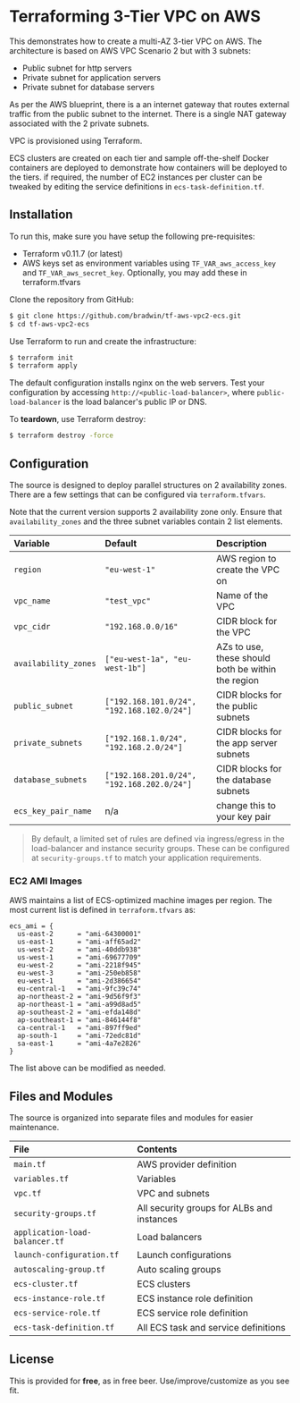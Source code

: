 # Terraforming 3-Tier VPC on AWS

This demonstrates how to create a multi-AZ 3-tier VPC on AWS. The architecture is based on AWS VPC Scenario 2 but with 3 subnets: 

   - Public subnet for http servers 
   - Private subnet for application servers
   - Private subnet for database servers

As per the AWS blueprint, there is a an internet gateway that routes external traffic from the public subnet to the internet. There is a single NAT gateway associated with the 2 private subnets. 

VPC is provisioned using Terraform. 

ECS clusters are created on each tier and sample off-the-shelf Docker containers are deployed to demonstrate how containers will be deployed to the tiers. if required, the number of EC2 instances per cluster can be tweaked by editing the service definitions in `ecs-task-definition.tf`.

## Installation

To run this, make sure you have setup the following pre-requisites:

  - Terraform v0.11.7 (or latest)
  - AWS keys set as environment variables using `TF_VAR_aws_access_key` and `TF_VAR_aws_secret_key`. Optionally, you may add these in terraform.tfvars

Clone the repository from GitHub:

```sh
$ git clone https://github.com/bradwin/tf-aws-vpc2-ecs.git
$ cd tf-aws-vpc2-ecs
```

Use Terraform to run and create the infrastructure: 

```sh
$ terraform init
$ terraform apply
```

The default configuration installs nginx on the web servers. Test your configuration by accessing `http://<public-load-balancer>`, where `public-load-balancer` is the load balancer's public IP or DNS.

To **teardown**, use Terraform destroy: 

```sh
$ terraform destroy -force
```

## Configuration 

The source is designed to deploy parallel structures on 2 availability zones. There are a few settings that can be configured via `terraform.tfvars`.

Note that the current version supports 2 availability zone only. Ensure that `availability_zones` and the three subnet variables contain 2 list elements.

| Variable             | Default                                    | Description                                        |
| :--------------------| :----------------------------------------- | :------------------------------------------------- |
| `region`             | `"eu-west-1"`                              | AWS region to create the VPC on                    |
| `vpc_name`           | `"test_vpc"`                               | Name of the VPC                                    | 
| `vpc_cidr`           | `"192.168.0.0/16"`                         | CIDR block for the VPC                             | 
| `availability_zones` | `["eu-west-1a", "eu-west-1b"]`             | AZs to use, these should both be within the region |
| `public_subnet`      | `["192.168.101.0/24", "192.168.102.0/24"]` | CIDR blocks for the public subnets                 |
| `private_subnets`    | `["192.168.1.0/24", "192.168.2.0/24"]`     | CIDR blocks for the app server subnets             | 
| `database_subnets`   | `["192.168.201.0/24", "192.168.202.0/24"]` | CIDR blocks for the database subnets               |
| `ecs_key_pair_name`  | n/a                                        | change this to your key pair                       |

> By default, a limited set of rules are defined via ingress/egress in the load-balancer and instance security  groups.  These can be configured at `security-groups.tf` to match your application requirements.

### EC2 AMI Images 
AWS maintains a list of ECS-optimized machine images per region. The most current list is defined in `terraform.tfvars` as: 
```
ecs_ami = {
  us-east-2      = "ami-64300001"
  us-east-1      = "ami-aff65ad2"
  us-west-2      = "ami-40ddb938"
  us-west-1      = "ami-69677709"
  eu-west-2      = "ami-2218f945"
  eu-west-3      = "ami-250eb858"
  eu-west-1      = "ami-2d386654"
  eu-central-1   = "ami-9fc39c74"
  ap-northeast-2 = "ami-9d56f9f3"
  ap-northeast-1 = "ami-a99d8ad5"
  ap-southeast-2 = "ami-efda148d"
  ap-southeast-1 = "ami-846144f8"
  ca-central-1   = "ami-897ff9ed"
  ap-south-1     = "ami-72edc81d"
  sa-east-1      = "ami-4a7e2826"
}
```
The list above can be modified as needed.

## Files and Modules

The source is organized into separate files and modules for easier maintenance.

| File                           | Contents                                   |
| :----------------------------- | :----------------------------------------- |
| `main.tf`                      | AWS provider definition                    |
| `variables.tf`                 | Variables                                  |
| `vpc.tf`                       | VPC and subnets                            |
| `security-groups.tf`           | All security groups for ALBs and instances |
| `application-load-balancer.tf` | Load balancers                             |
| `launch-configuration.tf`      | Launch configurations                      |
| `autoscaling-group.tf`         | Auto scaling groups                        |
| `ecs-cluster.tf`               | ECS clusters                               | 
| `ecs-instance-role.tf`         | ECS instance role definition               |
| `ecs-service-role.tf`          | ECS service role definition                |
| `ecs-task-definition.tf`       | All ECS task and service definitions       | 


## License 

This is provided for **free**, as in free beer. 
Use/improve/customize as you see fit.
